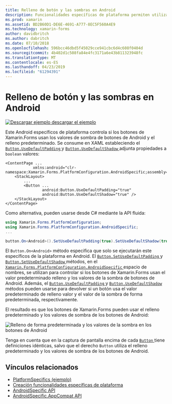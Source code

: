 ```yaml
---
title: Relleno de botón y las sombras en Android
description: Funcionalidades específicas de plataforma permiten utilizar la funcionalidad que solo está disponible en una plataforma concreta, sin necesidad de implementar los representadores personalizados o los efectos. En este artículo se explica cómo consumir el Android específicos de la plataforma que utiliza el relleno predeterminado y los valores de sombra de los botones de Android.
ms.prod: xamarin
ms.assetid: BD2B60D1-DE6E-4691-A777-8EC5F560A4E9
ms.technology: xamarin-forms
author: davidbritch
ms.author: dabritch
ms.date: 07/10/2018
ms.openlocfilehash: 596bcc46dbd5f45029cce941cbc6d4c608f0404d
ms.sourcegitcommit: 4b402d1c508fa84e4fc3171a6e43b811323948fc
ms.translationtype: MT
ms.contentlocale: es-ES
ms.lasthandoff: 04/23/2019
ms.locfileid: "61294391"
---
```

# <a name="button-padding-and-shadows-on-android"></a>Relleno de botón y las sombras en Android

[![Descargar ejemplo](~/media/shared/download.png) descargar el ejemplo](https://developer.xamarin.com/samples/xamarin-forms/userinterface/platformspecifics/)

Este Android específicos de plataforma controla si los botones de Xamarin.Forms usan los valores de sombra de botones de Android y el relleno predeterminado. Se consume en XAML estableciendo el [ `Button.UseDefaultPadding` ](xref:Xamarin.Forms.PlatformConfiguration.AndroidSpecific.Button.UseDefaultPaddingProperty) y [ `Button.UseDefaultShadow` ](xref:Xamarin.Forms.PlatformConfiguration.AndroidSpecific.Button.UseDefaultShadowProperty) adjunta propiedades a `boolean` valores:

```xaml
<ContentPage ...
            xmlns:android="clr-namespace:Xamarin.Forms.PlatformConfiguration.AndroidSpecific;assembly=Xamarin.Forms.Core">
    <StackLayout>
        ...
        <Button ...
                android:Button.UseDefaultPadding="true"
                android:Button.UseDefaultShadow="true" />         
    </StackLayout>
</ContentPage>
```

Como alternativa, pueden usarse desde C# mediante la API fluida:

```csharp
using Xamarin.Forms.PlatformConfiguration;
using Xamarin.Forms.PlatformConfiguration.AndroidSpecific;
...

button.On<Android>().SetUseDefaultPadding(true).SetUseDefaultShadow(true);
```

El `Button.On<Android>` método especifica que solo se ejecutarán este específicos de la plataforma en Android. El [ `Button.SetUseDefaultPadding` ](xref:Xamarin.Forms.PlatformConfiguration.AndroidSpecific.Button.SetUseDefaultPadding(Xamarin.Forms.IPlatformElementConfiguration{Xamarin.Forms.PlatformConfiguration.Android,Xamarin.Forms.Button},System.Boolean)) y[ `Button.SetUseDefaultShadow` ](xref:Xamarin.Forms.PlatformConfiguration.AndroidSpecific.Button.SetUseDefaultShadow(Xamarin.Forms.IPlatformElementConfiguration{Xamarin.Forms.PlatformConfiguration.Android,Xamarin.Forms.Button},System.Boolean)) métodos, en el [ `Xamarin.Forms.PlatformConfiguration.AndroidSpecific` ](xref:Xamarin.Forms.PlatformConfiguration.AndroidSpecific) espacio de nombres, se utilizan para controlar si los botones de Xamarin.Forms usan el valor predeterminado relleno y los valores de la sombra de botones de Android. Además, el [ `Button.UseDefaultPadding` ](xref:Xamarin.Forms.PlatformConfiguration.AndroidSpecific.Button.UseDefaultPadding(Xamarin.Forms.IPlatformElementConfiguration{Xamarin.Forms.PlatformConfiguration.Android,Xamarin.Forms.Button})) y [ `Button.UseDefaultShadow` ](xref:Xamarin.Forms.PlatformConfiguration.AndroidSpecific.Button.UseDefaultShadow(Xamarin.Forms.IPlatformElementConfiguration{Xamarin.Forms.PlatformConfiguration.Android,Xamarin.Forms.Button})) métodos pueden usarse para devolver si un botón usa el valor predeterminado de relleno valor y el valor de la sombra de forma predeterminada, respectivamente.

El resultado es que los botones de Xamarin.Forms pueden usar el relleno predeterminado y los valores de sombra de los botones de Android:

![](button-padding-shadow-images/button-padding-and-shadow.png "Relleno de forma predeterminada y los valores de la sombra en los botones de Android")

Tenga en cuenta que en la captura de pantalla encima de cada [ `Button` ](xref:Xamarin.Forms.Button) tiene definiciones idénticas, salvo que el derecho `Button` utiliza el relleno predeterminado y los valores de sombra de los botones de Android.

## <a name="related-links"></a>Vínculos relacionados

- [PlatformSpecifics (ejemplo)](https://developer.xamarin.com/samples/xamarin-forms/userinterface/platformspecifics/)
- [Creación funcionalidades específicas de plataforma](~/xamarin-forms/platform/platform-specifics/index.md#creating-platform-specifics)
- [AndroidSpecific API](xref:Xamarin.Forms.PlatformConfiguration.AndroidSpecific)
- [AndroidSpecific.AppCompat API](xref:Xamarin.Forms.PlatformConfiguration.AndroidSpecific.AppCompat)
